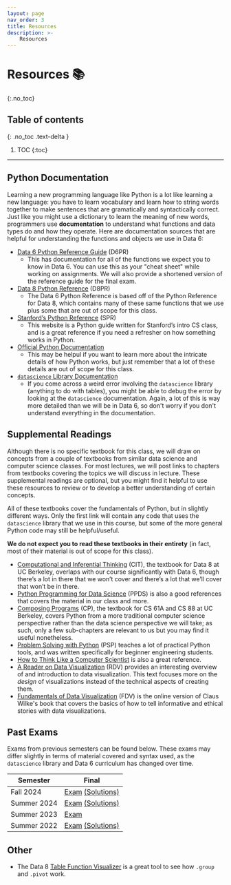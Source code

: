 ```yaml
---
layout: page
nav_order: 3
title: Resources
description: >-
    Resources
---
```


# Resources	&#x1F4DA;
{:.no_toc}

## Table of contents
{: .no_toc .text-delta }

1. TOC
{:toc}

---

## Python Documentation

Learning a new programming language like Python is a lot like learning a new language: you have to learn vocabulary and learn how to string words together to make sentences that are gramatically and syntactically correct. Just like you might use a dictionary to learn the meaning of new words, programmers use **documentation** to understand what functions and data types do and how they operate. Here are documentation sources that are helpful for understanding the functions and objects we use in Data 6:
* [Data 6 Python Reference Guide](https://data6.org/su25/reference/) (D6PR)
  * This has documentation for all of the functions we expect you to know in Data 6. You can use this as your "cheat sheet" while working on assignments. We will also provide a shortened version of the reference guide for the final exam.
* [Data 8 Python Reference](https://www.data8.org/su25/reference/) (D8PR)
  * The Data 6 Python Reference is based off of the Python Reference for Data 8, which contains many of these same functions that we use plus some that are out of scope for this class.
* [Stanford’s Python Reference](https://cs.stanford.edu/people/nick/py) (SPR)
  * This website is a Python guide written for Stanford’s intro CS class, and is a great reference if you need a refresher on how something works in Python.
* [Official Python Documentation](https://docs.python.org/3/tutorial/index.html)
  * This may be helpul if you want to learn more about the intricate details of how Python works, but just remember that a lot of these details are out of scope for this class.
* [`datascience` Library Documentation](http://data8.org/datascience/tutorial.html)
  * If you come across a weird error involving the `datascience` library (anything to do with tables), you might be able to debug the error by looking at the `datascience` documentation. Again, a lot of this is way more detailed than we will be in Data 6, so don't worry if you don't understand everything in the documentation.

## Supplemental Readings

Although there is no specific textbook for this class, we will draw on concepts from a couple of textbooks from similar data science and computer science classes. For most lectures, we will post links to chapters from textbooks covering the topics we will discuss in lecture. These supplemental readings are optional, but you might find it helpful to use these resources to review or to develop a better understanding of certain concepts.

All of these textbooks cover the fundamentals of Python, but in slightly different ways. Only the first link will contain any code that uses the `datascience` library that we use in this course, but some of the more general Python code may still be helpful/useful.

**We do not expect you to read these textbooks in their entirety** (in fact, most of their material is out of scope for this class).

* [Computational and Inferential Thinking](http://inferentialthinking.com/) (CIT), the textbook for Data 8 at UC Berkeley, overlaps with our course significantly with Data 6, though there’s a lot in there that we won’t cover and there’s a lot that we’ll cover that won’t be in there.
* [Python Programming for Data Science](https://www.tomasbeuzen.com/python-programming-for-data-science/chapters/chapter1-basics.html) (PPDS) is also a good references that covers the material in our class and more.
* [Composing Programs](https://www.composingprograms.com/) (CP), the textbook for CS 61A and CS 88 at UC Berkeley, covers Python from a more traditional computer science perspective rather than the data science perspective we will take; as such, only a few sub-chapters are relevant to us but you may find it useful nonetheless.
* [Problem Solving with Python](https://problemsolvingwithpython.com/) (PSP) teaches a lot of practical Python tools, and was written specifically for beginner engineering students.
* [How to Think Like a Computer Scientist](https://runestone.academy/runestone/books/published/thinkcspy/index.html) is also a great reference.
* [A Reader on Data Visualization](https://mschermann.github.io/data_viz_reader/) (RDV) provides an interesting overview of and introduction to data visualization. This text focuses more on the _design_ of visualizations instead of the technical aspects of creating them.
* [Fundamentals of Data Visualization](https://clauswilke.com/dataviz/index.html) (FDV) is the online version of
Claus Wilke's book that covers the basics of how to tell informative and ethical stories with data visualizations.

## Past Exams
Exams from previous semesters can be found below. These exams may differ slightly in terms of material covered and syntax used, as the `datascience` library and Data 6 curriculum has changed over time.

| Semester | Final |
| -- | -- |
| Fall 2024 | [Exam](https://data6.org/su25/exams/finals/fa24.pdf) [(Solutions)](https://data6.org/su25/exams/finals/fa24-sol.pdf) | 
| Summer 2024 | [Exam](https://data6.org/su25/exams/finals/su24.pdf) [(Solutions)](https://data6.org/su25/exams/finals/su24-sol.pdf) |
| Summer 2023 | [Exam](https://data6.org/su25/exams/finals/su23.pdf)|
| Summer 2022 | [Exam](https://data6.org/su25/exams/finals/su22.pdf) [(Solutions)](https://data6.org/su25/exams/finals/su22-sol.pdf) |

## Other

* The Data 8 [Table Function Visualizer](http://data8.org/interactive_table_functions/) is a great tool to see how `.group` and `.pivot` work.

